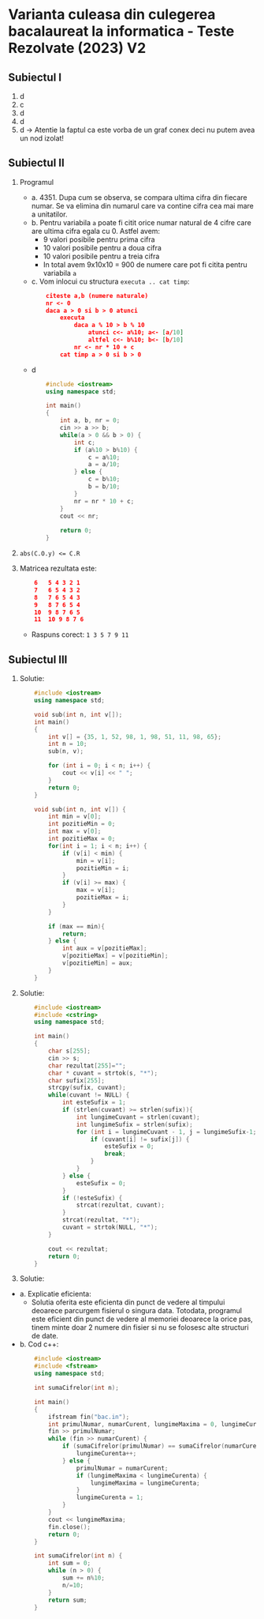 # Varianta culeasa din culegerea bacalaureat la informatica - Teste Rezolvate (2023) V2

## Subiectul I

1. d
2. c
3. d
4. d
5. d -> Atentie la faptul ca este vorba de un graf conex deci nu putem avea un nod izolat!


## Subiectul II

1. Programul
    - a. 4351. Dupa cum se observa, se compara ultima cifra din fiecare numar. Se va elimina din numarul care va contine cifra cea mai mare a unitatilor.
    - b. Pentru variabila `a` poate fi citit orice numar natural de 4 cifre care are ultima cifra egala cu 0. Astfel avem:
        - 9 valori posibile pentru prima cifra
        - 10 valori posibile pentru a doua cifra
        - 10 valori posibile pentru a treia cifra
        - In total avem 9x10x10 = 900 de numere care pot fi citita pentru variabila `a`
    - c. Vom inlocui cu structura `executa .. cat timp`:
        ```json
            citeste a,b (numere naturale)
            nr <- 0
            daca a > 0 si b > 0 atunci
                executa
                    daca a % 10 > b % 10
                        atunci c<- a%10; a<- [a/10]
                        altfel c<- b%10; b<- [b/10]
                    nr <- nr * 10 + c
                cat timp a > 0 si b > 0
        ```
    - d
        ```c++
            #include <iostream>
            using namespace std;

            int main()
            {
                int a, b, nr = 0;
                cin >> a >> b;
                while(a > 0 && b > 0) {
                    int c;
                    if (a%10 > b%10) {
                        c = a%10;
                        a = a/10;
                    } else {
                        c = b%10;
                        b = b/10;
                    }
                    nr = nr * 10 + c;
                }
                cout << nr;
            
                return 0;
            }
        ```

2. `abs(C.O.y) <= C.R`
3.  Matricea rezultata este:
    ```json
        6   5 4 3 2 1
        7   6 5 4 3 2
        8   7 6 5 4 3
        9   8 7 6 5 4
        10  9 8 7 6 5
        11  10 9 8 7 6
    ```
    - Raspuns corect: `1 3 5 7 9 11`
## Subiectul III
1. Solutie:
    ```c++
        #include <iostream>
        using namespace std;

        void sub(int n, int v[]);
        int main()
        {
            int v[] = {35, 1, 52, 98, 1, 98, 51, 11, 98, 65};
            int n = 10;
            sub(n, v);

            for (int i = 0; i < n; i++) {
                cout << v[i] << " ";
            }
            return 0;
        }

        void sub(int n, int v[]) {
            int min = v[0];
            int pozitieMin = 0;
            int max = v[0];
            int pozitieMax = 0;
            for(int i = 1; i < n; i++) {
                if (v[i] < min) {
                    min = v[i];
                    pozitieMin = i;
                }
                if (v[i] >= max) {
                    max = v[i];
                    pozitieMax = i;
                }
            }

            if (max == min){
                return;
            } else {
                int aux = v[pozitieMax];
                v[pozitieMax] = v[pozitieMin];
                v[pozitieMin] = aux;
            }
        }
    ```

2. Solutie:
    ```c++
        #include <iostream>
        #include <cstring>
        using namespace std;

        int main()
        {
            char s[255];
            cin >> s;
            char rezultat[255]="";
            char * cuvant = strtok(s, "*");
            char sufix[255];
            strcpy(sufix, cuvant);
            while(cuvant != NULL) {
                int esteSufix = 1;
                if (strlen(cuvant) >= strlen(sufix)){
                    int lungimeCuvant = strlen(cuvant);
                    int lungimeSufix = strlen(sufix);
                    for (int i = lungimeCuvant - 1, j = lungimeSufix-1; i >= 0, j>=0; i--, j--) {
                        if (cuvant[i] != sufix[j]) {
                            esteSufix = 0;
                            break;
                        }
                    }
                } else {
                    esteSufix = 0;
                }
                if (!esteSufix) {
                    strcat(rezultat, cuvant);
                }
                strcat(rezultat, "*");
                cuvant = strtok(NULL, "*");
            }

            cout << rezultat;
            return 0;
        }

    ```

3. Solutie:

- a. Explicatie eficienta:
    - Solutia oferita este eficienta din punct de vedere al timpului deoarece parcurgem fisierul o singura data. Totodata, programul este eficient din punct de vedere al memoriei deoarece la orice pas, tinem minte doar 2 numere din fisier si nu se folosesc alte structuri de date.
- b. Cod c++:
    ```c++
        #include <iostream>
        #include <fstream>
        using namespace std;

        int sumaCifrelor(int n);

        int main()
        {
            ifstream fin("bac.in");
            int primulNumar, numarCurent, lungimeMaxima = 0, lungimeCurenta = 1;
            fin >> primulNumar;
            while (fin >> numarCurent) {
                if (sumaCifrelor(primulNumar) == sumaCifrelor(numarCurent)) {
                    lungimeCurenta++;
                } else {
                    primulNumar = numarCurent;
                    if (lungimeMaxima < lungimeCurenta) {
                        lungimeMaxima = lungimeCurenta;
                    }
                    lungimeCurenta = 1;
                }
            }
            cout << lungimeMaxima;
            fin.close();
            return 0;
        }

        int sumaCifrelor(int n) {
            int sum = 0;
            while (n > 0) {
                sum += n%10;
                n/=10;
            }
            return sum;
        }

    ```